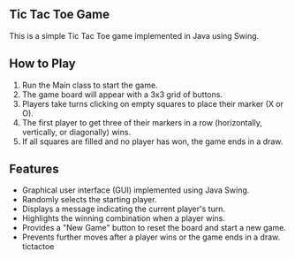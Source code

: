 ## Tic Tac Toe Game

This is a simple Tic Tac Toe game implemented in Java using Swing.

## How to Play

1. Run the Main class to start the game.
2. The game board will appear with a 3x3 grid of buttons.
3. Players take turns clicking on empty squares to place their marker (X or O).
4. The first player to get three of their markers in a row (horizontally, vertically, or diagonally) wins.
5. If all squares are filled and no player has won, the game ends in a draw.

## Features

- Graphical user interface (GUI) implemented using Java Swing.
- Randomly selects the starting player.
- Displays a message indicating the current player's turn.
- Highlights the winning combination when a player wins.
- Provides a "New Game" button to reset the board and start a new game.
- Prevents further moves after a player wins or the game ends in a draw. tictactoe
